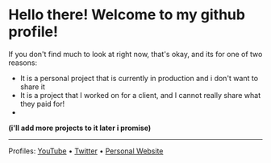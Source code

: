 # Hello there! Welcome to my github profile!

If you don't find much to look at right now, that's okay, and its for one of two reasons:
* It is a personal project that is currently in production and i don't want to share it
* It is a project that I worked on for a client, and I cannot really share what they paid for!
* 
**(i'll add more projects to it later i promise)**
<footer>

  
---

Profiles:
[YouTube](https://www.youtube.com/channel/UCXmvw0EYfTr4m6XsMrqbfrQ) &bull; [Twitter](https://twitter.com/Jupi205) &bull; [Personal Website](https://jupi.dev/)

</footer>
